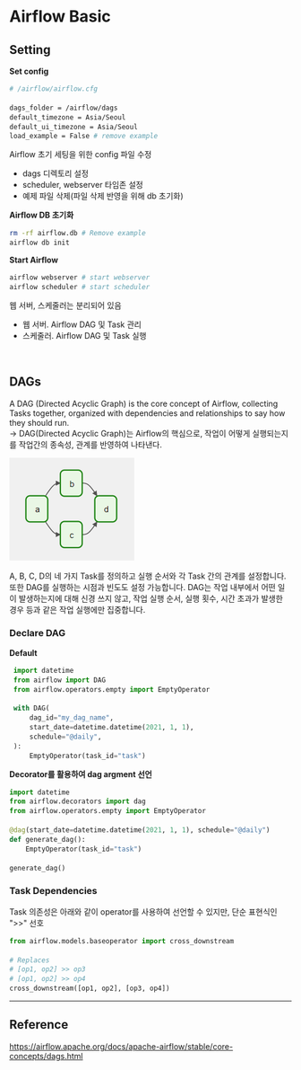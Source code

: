 # Airflow Basic

## Setting
**Set config**
```bash
# /airflow/airflow.cfg

dags_folder = /airflow/dags 
default_timezone = Asia/Seoul 
default_ui_timezone = Asia/Seoul 
load_example = False # remove example
```
Airflow 초기 세팅을 위한 config 파일 수정
- dags 디렉토리 설정
- scheduler, webserver 타임존 설정
- 예제 파일 삭제(파일 삭제 반영을 위해 db 초기화)

**Airflow DB 초기화**
```zsh
rm -rf airflow.db # Remove example
airflow db init
```
**Start Airflow**
```zsh
airflow webserver # start webserver
airflow scheduler # start scheduler
```
웹 서버, 스케줄러는 분리되어 있음
- 웹 서버. Airflow DAG 및 Task 관리
- 스케줄러. Airflow DAG 및 Task 실행

<br>

## DAGs
A DAG (Directed Acyclic Graph) is the core concept of Airflow, collecting Tasks together, organized with dependencies and relationships to say how they should run.  
-> DAG(Directed Acyclic Graph)는 Airflow의 핵심으로, 작업이 어떻게 실행되는지를 작업간의 종속성, 관계를 반영하여 나타낸다.

<p align="left"><img src=https://raw.githubusercontent.com/hyeongyuu/TIL/main/images/airflow/airflow_dag.png></p>

A, B, C, D의 네 가지 Task를 정의하고 실행 순서와 각 Task 간의 관계를 설정합니다. 또한 DAG를 실행하는 시점과 빈도도 설정 가능합니다. DAG는 작업 내부에서 어떤 일이 발생하는지에 대해 신경 쓰지 않고, 작업 실행 순서, 실행 횟수, 시간 초과가 발생한 경우 등과 같은 작업 실행에만 집중합니다.

### Declare DAG
**Default**
```python
 import datetime
 from airflow import DAG
 from airflow.operators.empty import EmptyOperator

 with DAG(
     dag_id="my_dag_name",
     start_date=datetime.datetime(2021, 1, 1),
     schedule="@daily",
 ):
     EmptyOperator(task_id="task")
```
**Decorator를 활용하여 dag argment 선언**
```python
import datetime
from airflow.decorators import dag
from airflow.operators.empty import EmptyOperator

@dag(start_date=datetime.datetime(2021, 1, 1), schedule="@daily")
def generate_dag():
    EmptyOperator(task_id="task")

generate_dag()
```


### Task Dependencies
Task 의존성은 아래와 같이 operator를 사용하여 선언할 수 있지만, 단순 표현식인 ">>" 선호
```python
from airflow.models.baseoperator import cross_downstream

# Replaces
# [op1, op2] >> op3
# [op1, op2] >> op4
cross_downstream([op1, op2], [op3, op4])
```
---
## Reference
https://airflow.apache.org/docs/apache-airflow/stable/core-concepts/dags.html
